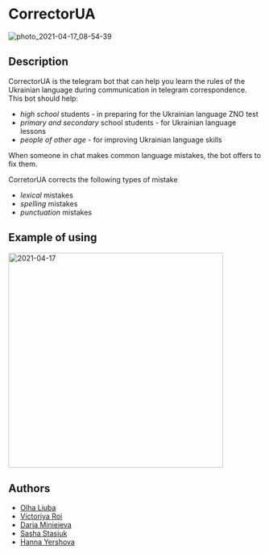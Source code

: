 # CorrectorUA
![photo_2021-04-17_08-54-39](https://user-images.githubusercontent.com/44781809/115103489-e9019480-9f5a-11eb-924b-a6616eec7499.jpg)
## Description
CorrectorUA is the telegram bot that can help you learn the rules of the Ukrainian language during communication in telegram correspondence. 
This bot should help:
* _high school_ students - in preparing for the Ukrainian language ZNO test
* _primary and secondary_ school students - for Ukrainian language lessons
* _people of other age_ - for improving Ukrainian language skills

When someone in chat makes common language mistakes, the bot offers to fix them.

CorretorUA corrects the following types of mistake
* _lexical_ mistakes
* _spelling_ mistakes
* _punctuation_ mistakes
## Example of using
<img width="426" alt="2021-04-17" src="https://user-images.githubusercontent.com/50978411/115115259-191d5780-9f9c-11eb-951f-1c3882855e91.png">

## Authors
* [Olha Liuba](https://github.com/oliuba)
* [Victoriya Roi](https://github.com/VictoriyaRoy)
* [Daria Minieieva](https://github.com/DariaMinieieva)
* [Sasha Stasiuk](https://github.com/oleksadobush)
* [Hanna Yershova](https://github.com/hannusia)
